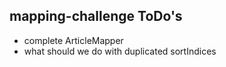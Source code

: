 ## mapping-challenge ToDo's
* complete ArticleMapper
* what should we do with duplicated sortIndices